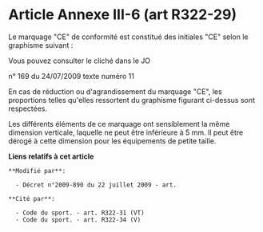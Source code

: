 # Article Annexe III-6 (art R322-29)

Le marquage "CE" de conformité est constitué des initiales "CE" selon le graphisme suivant : 

Vous pouvez consulter le cliché dans le JO 

n° 169 du 24/07/2009 texte numéro 11 

En cas de réduction ou d'agrandissement du marquage "CE", les proportions telles qu'elles ressortent du graphisme figurant
ci-dessus sont respectées. 

Les différents éléments de ce marquage ont sensiblement la même dimension verticale, laquelle ne peut être inférieure à 5 mm.
Il peut être dérogé à cette dimension pour les équipements de petite taille.

**Liens relatifs à cet article**

	**Modifié par**:

	  - Décret n°2009-890 du 22 juillet 2009 - art.

	**Cité par**:

	  - Code du sport. - art. R322-31 (VT)
	  - Code du sport. - art. R322-34 (V)
